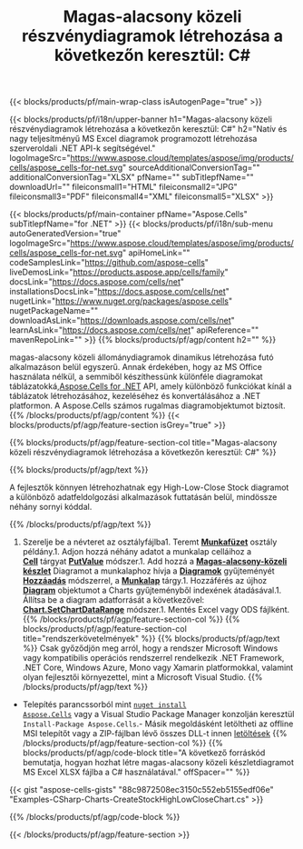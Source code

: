 ﻿---
title: "Magas-alacsony közeli részvénydiagramok létrehozása a következőn keresztül: C#"
url: /hu/net/create-stockhighlowclose-chart/
description: C# Mintakód magas-alacsony közeli részvénydiagramok készítéséhez Excelbe a .NET Library használatával. Használja ezt a kódot magas-alacsony-közeli részvénydiagram létrehozásához MS Excelbe VB.NET, Asp.NET vagy bármely .NET alapú alkalmazáson belül.
---
{{< blocks/products/pf/main-wrap-class isAutogenPage="true" >}}

{{< blocks/products/pf/i18n/upper-banner h1="Magas-alacsony közeli részvénydiagramok létrehozása a következőn keresztül: C#" h2="Natív és nagy teljesítményű MS Excel diagramok programozott létrehozása szerveroldali .NET API-k segítségével." logoImageSrc="https://www.aspose.cloud/templates/aspose/img/products/cells/aspose_cells-for-net.svg" sourceAdditionalConversionTag="" additionalConversionTag="XLSX" pfName="" subTitlepfName="" downloadUrl="" fileiconsmall1="HTML" fileiconsmall2="JPG" fileiconsmall3="PDF" fileiconsmall4="XML" fileiconsmall5="XLSX" >}}

{{< blocks/products/pf/main-container pfName="Aspose.Cells" subTitlepfName="for .NET" >}}
{{< blocks/products/pf/i18n/sub-menu autoGeneratedVersion="true" logoImageSrc="https://www.aspose.cloud/templates/aspose/img/products/cells/aspose_cells-for-net.svg" apiHomeLink="" codeSamplesLink="https://github.com/aspose-cells" liveDemosLink="https://products.aspose.app/cells/family" docsLink="https://docs.aspose.com/cells/net" installationsDocsLink="https://docs.aspose.com/cells/net" nugetLink="https://www.nuget.org/packages/aspose.cells" nugetPackageName="" downloadAsLink="https://downloads.aspose.com/cells/net" learnAsLink="https://docs.aspose.com/cells/net" apiReference="" mavenRepoLink="" >}}
{{% blocks/products/pf/agp/content h2="" %}}

magas-alacsony közeli állománydiagramok dinamikus létrehozása futó alkalmazáson belül egyszerű. Annak érdekében, hogy az MS Office használata nélkül, a semmiből készíthessünk különféle diagramokat táblázatokká,[Aspose.Cells for .NET](https://products.aspose.com/cells/net)  API, amely különböző funkciókat kínál a táblázatok létrehozásához, kezeléséhez és konvertálásához a .NET platformon. A Aspose.Cells számos rugalmas diagramobjektumot biztosít.
{{% /blocks/products/pf/agp/content %}}
{{< blocks/products/pf/agp/feature-section isGrey="true" >}}

{{% blocks/products/pf/agp/feature-section-col title="Magas-alacsony közeli részvénydiagramok létrehozása a következőn keresztül: C#" %}}

{{% blocks/products/pf/agp/text %}}

A fejlesztők könnyen létrehozhatnak egy High-Low-Close Stock diagramot a különböző adatfeldolgozási alkalmazások futtatásán belül, mindössze néhány sornyi kóddal.

{{% /blocks/products/pf/agp/text %}}

1. Szerelje be a névteret az osztályfájlba1. Teremt [**Munkafüzet**](https://apireference.aspose.com/cells/net/aspose.cells/workbook) osztály példány.1. Adjon hozzá néhány adatot a munkalap celláihoz a [**Cell**](https://apireference.aspose.com/cells/net/aspose.cells/cell) tárgyat [**PutValue**](https://apireference.aspose.com/cells/net/aspose.cells/cell/methods/putvalue/index) módszer.1. Add hozzá a [**Magas-alacsony-közeli készlet**](https://apireference.aspose.com/cells/net/aspose.cells.charts/charttype) Diagramot a munkalaphoz hívja a [**Diagramok**](https://apireference.aspose.com/cells/net/aspose.cells.charts/chartcollection) gyűjteményét [**Hozzáadás**](https://apireference.aspose.com/cells/net/aspose.cells.charts/chartcollection/methods/add) módszerrel, a [**Munkalap**](https://apireference.aspose.com/cells/net/aspose.cells/worksheet) tárgy.1. Hozzáférés az újhoz [**Diagram**](https://apireference.aspose.com/cells/net/aspose.cells.charts/chart) objektumot a Charts gyűjteményből indexének átadásával.1. Állítsa be a diagram adatforrását a következővel: [**Chart.SetChartDataRange**](https://https://apireference.aspose.com/cells/net/aspose.cells.charts/chart/methods/setchartdatarange) módszer.1. Mentés Excel vagy ODS fájlként.
{{% /blocks/products/pf/agp/feature-section-col %}}
{{% blocks/products/pf/agp/feature-section-col title="rendszerkövetelmények" %}}
{{% blocks/products/pf/agp/text %}}
Csak győződjön meg arról, hogy a rendszer Microsoft Windows vagy kompatibilis operációs rendszerrel rendelkezik .NET Framework, .NET Core, Windows Azure, Mono vagy Xamarin platformokkal, valamint olyan fejlesztői környezettel, mint a Microsoft Visual Studio.
{{% /blocks/products/pf/agp/text %}}
- Telepítés parancssorból mint <code><a href="https://downloads.aspose.com/cells/net">nuget install Aspose.Cells</a></code> vagy a Visual Studio Package Manager konzolján keresztül <code>Install-Package Aspose.Cells</code>.- Másik megoldásként letöltheti az offline MSI telepítőt vagy a ZIP-fájlban lévő összes DLL-t innen <a href="https://downloads.aspose.com/cells/net">letöltések</a>
{{% /blocks/products/pf/agp/feature-section-col %}}
{{% blocks/products/pf/agp/code-block title="A következő forráskód bemutatja, hogyan hozhat létre magas-alacsony közeli készletdiagramot MS Excel XLSX fájlba a C# használatával." offSpacer="" %}}

{{< gist "aspose-cells-gists" "88c9872508ec3150c552eb5155edf06e" "Examples-CSharp-Charts-CreateStockHighLowCloseChart.cs" >}}

{{% /blocks/products/pf/agp/code-block %}}

{{< /blocks/products/pf/agp/feature-section >}}

<!-- aboutfile Starts -->